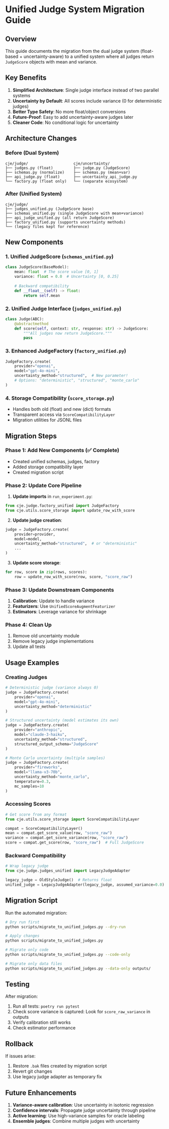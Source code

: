 # Unified Judge System Migration Guide

## Overview

This guide documents the migration from the dual judge system (float-based + uncertainty-aware) to a unified system where all judges return `JudgeScore` objects with mean and variance.

## Key Benefits

1. **Simplified Architecture**: Single judge interface instead of two parallel systems
2. **Uncertainty by Default**: All scores include variance (0 for deterministic judges)
3. **Better Type Safety**: No more float/object conversions
4. **Future-Proof**: Easy to add uncertainty-aware judges later
5. **Cleaner Code**: No conditional logic for uncertainty

## Architecture Changes

### Before (Dual System)
```
cje/judge/                    cje/uncertainty/
├── judges.py (float)         ├── judge.py (JudgeScore) 
├── schemas.py (normalize)    ├── schemas.py (mean+var)
├── api_judge.py (float)      ├── uncertainty_api_judge.py
└── factory.py (float only)   └── (separate ecosystem)
```

### After (Unified System)
```
cje/judge/
├── judges_unified.py (JudgeScore base)
├── schemas_unified.py (single JudgeScore with mean+variance)
├── api_judge_unified.py (all return JudgeScore)
├── factory_unified.py (supports uncertainty methods)
└── (legacy files kept for reference)
```

## New Components

### 1. Unified JudgeScore (`schemas_unified.py`)
```python
class JudgeScore(BaseModel):
    mean: float  # The score value [0, 1]
    variance: float = 0.0  # Uncertainty [0, 0.25]
    
    # Backward compatibility
    def __float__(self) -> float:
        return self.mean
```

### 2. Unified Judge Interface (`judges_unified.py`)
```python
class Judge(ABC):
    @abstractmethod
    def score(self, context: str, response: str) -> JudgeScore:
        """All judges now return JudgeScore."""
        pass
```

### 3. Enhanced JudgeFactory (`factory_unified.py`)
```python
JudgeFactory.create(
    provider="openai",
    model="gpt-4o-mini",
    uncertainty_method="structured",  # New parameter!
    # Options: "deterministic", "structured", "monte_carlo"
)
```

### 4. Storage Compatibility (`score_storage.py`)
- Handles both old (float) and new (dict) formats
- Transparent access via `ScoreCompatibilityLayer`
- Migration utilities for JSONL files

## Migration Steps

### Phase 1: Add New Components (✅ Complete)
- Created unified schemas, judges, factory
- Added storage compatibility layer
- Created migration script

### Phase 2: Update Core Pipeline
1. **Update imports** in `run_experiment.py`:
```python
from cje.judge.factory_unified import JudgeFactory
from cje.utils.score_storage import update_row_with_score
```

2. **Update judge creation**:
```python
judge = JudgeFactory.create(
    provider=provider,
    model=model,
    uncertainty_method="structured",  # or "deterministic"
    ...
)
```

3. **Update score storage**:
```python
for row, score in zip(rows, scores):
    row = update_row_with_score(row, score, "score_raw")
```

### Phase 3: Update Downstream Components
1. **Calibration**: Update to handle variance
2. **Featurizers**: Use `UnifiedScoreAugmentFeaturizer`
3. **Estimators**: Leverage variance for shrinkage

### Phase 4: Clean Up
1. Remove old uncertainty module
2. Remove legacy judge implementations
3. Update all tests

## Usage Examples

### Creating Judges

```python
# Deterministic judge (variance always 0)
judge = JudgeFactory.create(
    provider="openai",
    model="gpt-4o-mini",
    uncertainty_method="deterministic"
)

# Structured uncertainty (model estimates its own)
judge = JudgeFactory.create(
    provider="anthropic", 
    model="claude-3-haiku",
    uncertainty_method="structured",
    structured_output_schema="JudgeScore"
)

# Monte Carlo uncertainty (multiple samples)
judge = JudgeFactory.create(
    provider="fireworks",
    model="llama-v3-70b",
    uncertainty_method="monte_carlo",
    temperature=0.3,
    mc_samples=10
)
```

### Accessing Scores

```python
# Get score from any format
from cje.utils.score_storage import ScoreCompatibilityLayer

compat = ScoreCompatibilityLayer()
mean = compat.get_score_value(row, "score_raw")
variance = compat.get_score_variance(row, "score_raw") 
score = compat.get_score(row, "score_raw")  # Full JudgeScore
```

### Backward Compatibility

```python
# Wrap legacy judge
from cje.judge.judges_unified import LegacyJudgeAdapter

legacy_judge = OldStyleJudge()  # Returns float
unified_judge = LegacyJudgeAdapter(legacy_judge, assumed_variance=0.0)
```

## Migration Script

Run the automated migration:

```bash
# Dry run first
python scripts/migrate_to_unified_judges.py --dry-run

# Apply changes
python scripts/migrate_to_unified_judges.py

# Migrate only code
python scripts/migrate_to_unified_judges.py --code-only

# Migrate only data files
python scripts/migrate_to_unified_judges.py --data-only outputs/
```

## Testing

After migration:
1. Run all tests: `poetry run pytest`
2. Check score variance is captured: Look for `score_raw_variance` in outputs
3. Verify calibration still works
4. Check estimator performance

## Rollback

If issues arise:
1. Restore `.bak` files created by migration script
2. Revert git changes
3. Use legacy judge adapter as temporary fix

## Future Enhancements

1. **Variance-aware calibration**: Use uncertainty in isotonic regression
2. **Confidence intervals**: Propagate judge uncertainty through pipeline
3. **Active learning**: Use high-variance samples for oracle labeling
4. **Ensemble judges**: Combine multiple judges with uncertainty